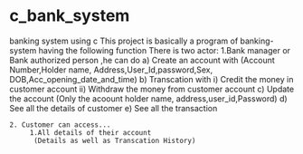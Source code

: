 # c_bank_system
banking system using c
This project is basically a  program of banking-system having the following function
There is two actor:
    1.Bank manager or Bank authorized person ,he can do
       a) Create an account with
        (Account Number,Holder name, Address,User_Id,password,Sex, DOB,Acc_opening_date_and_time)
       b) Transcation with
           i) Credit the money in customer account
           ii) Withdraw the money from customer account
       c) Update the account
          (Only the acoount holder name, address,user_id,Password)
       d) See all the details of customer
       e) See all the transaction
       
    2. Customer can access...
         1.All details of their account 
          (Details as well as Transcation History)
      
